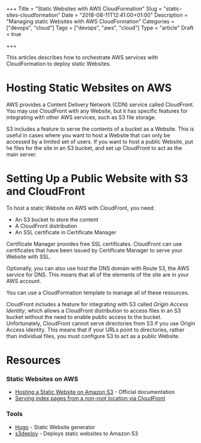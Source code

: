 +++
Title = "Static Websites with AWS CloudFormation"
Slug = "static-sites-cloudformation"
Date = "2018-08-11T12:41:00+01:00"
Description = "Managing static Websites with AWS CloudFormation"
Categories = ["devops", "cloud"]
Tags = ["devops", "aws", "cloud"]
Type = "article"
Draft = true

+++

This articles describes how to orchestrate AWS services with CloudFormation to deploy static Websites.

<!--more-->

# Hosting Static Websites on AWS

AWS provides a Content Delivery Network (CDN) service called CloudFront. You may use CloudFront with any Website, but it has specific features for integrating with other AWS services, such as S3 file storage.

S3 includes a feature to serve the contents of a bucket as a Website. This is useful in cases where you want to host a Website that can only be accessed by a limited set of users. If you want to host a public Website, put he files for the site in an S3 bucket, and set up CloudFront to act as the main server.

# Setting Up a Public Website with S3 and CloudFront

To host a static Website on AWS with CloudFront, you need:

- An S3 bucket to store the content
- A CloudFront distribution
- An SSL certificate in Certificate Manager

Certificate Manager provides free SSL certificates. CloudFront can use certificates that have been issued by Certificate Manager to serve your Website with SSL.

Optionally, you can also use host the DNS domain with Route 53, the AWS service for DNS. This means that all of the elements of the site are in your AWS account.

You can use a CloudFormation template to manage all of these resources.

CloudFront includes a feature for integrating with S3 called _Origin Access Identity_, which allows a CloudFront distribution to access files in an S3 bucket without the need to enable public access to the bucket. Unfortunately, CloudFront cannot serve directories from S3 if you use Origin Access Identity. This means that if your URLs point to directories, rather than individual files, you must configure S3 to act as a public Website.

# Resources

### Static Websites on AWS

- [Hosting a Static Website on Amazon S3](https://docs.aws.amazon.com/AmazonS3/latest/dev/WebsiteHosting.html) - Official documentation
- [Serving index pages from a non-root location via CloudFront](http://someguyontheinter.net/blog/serving-index-pages-from-a-non-root-location-via-cloudfront/)

### Tools

- [Hugo](https://gohugo.io) - Static Website generator
- [s3deploy](https://github.com/bep/s3deploy) - Deploys static websites to Amazon S3
